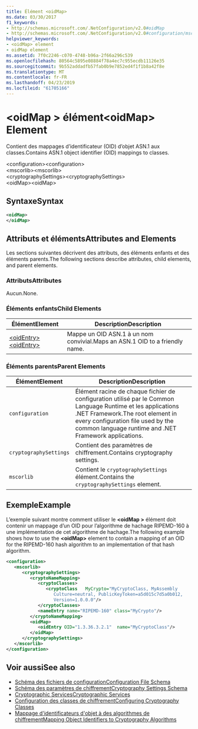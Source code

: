 ```yaml
---
title: Élément <oidMap>
ms.date: 03/30/2017
f1_keywords:
- http://schemas.microsoft.com/.NetConfiguration/v2.0#oidMap
- http://schemas.microsoft.com/.NetConfiguration/v2.0#configuration/mscorlib/cryptographySettings/oidMap
helpviewer_keywords:
- <oidMap> element
- oidMap element
ms.assetid: 7f0c2246-c070-4748-b96a-2f66a296c539
ms.openlocfilehash: 80564c5895e08884f78a4ec7c955ecdb11126e35
ms.sourcegitcommit: 9b552addadfb57fab0b9e7852ed4f1f1b8a42f8e
ms.translationtype: MT
ms.contentlocale: fr-FR
ms.lasthandoff: 04/23/2019
ms.locfileid: "61705166"
---
```

# <a name="oidmap-element"></a><span data-ttu-id="a5af1-102">\<oidMap > élément</span><span class="sxs-lookup"><span data-stu-id="a5af1-102">\<oidMap> Element</span></span>
<span data-ttu-id="a5af1-103">Contient des mappages d’identificateur (OID) d’objet ASN.1 aux classes.</span><span class="sxs-lookup"><span data-stu-id="a5af1-103">Contains ASN.1 object identifier (OID) mappings to classes.</span></span>  
  
 <span data-ttu-id="a5af1-104">\<configuration></span><span class="sxs-lookup"><span data-stu-id="a5af1-104">\<configuration></span></span>  
<span data-ttu-id="a5af1-105">\<mscorlib></span><span class="sxs-lookup"><span data-stu-id="a5af1-105">\<mscorlib></span></span>  
<span data-ttu-id="a5af1-106">\<cryptographySettings></span><span class="sxs-lookup"><span data-stu-id="a5af1-106">\<cryptographySettings></span></span>  
<span data-ttu-id="a5af1-107">\<oidMap></span><span class="sxs-lookup"><span data-stu-id="a5af1-107">\<oidMap></span></span>  
  
## <a name="syntax"></a><span data-ttu-id="a5af1-108">Syntaxe</span><span class="sxs-lookup"><span data-stu-id="a5af1-108">Syntax</span></span>  
  
```xml  
<oidMap>   
</oidMap>  
```  
  
## <a name="attributes-and-elements"></a><span data-ttu-id="a5af1-109">Attributs et éléments</span><span class="sxs-lookup"><span data-stu-id="a5af1-109">Attributes and Elements</span></span>  
 <span data-ttu-id="a5af1-110">Les sections suivantes décrivent des attributs, des éléments enfants et des éléments parents.</span><span class="sxs-lookup"><span data-stu-id="a5af1-110">The following sections describe attributes, child elements, and parent elements.</span></span>  
  
### <a name="attributes"></a><span data-ttu-id="a5af1-111">Attributs</span><span class="sxs-lookup"><span data-stu-id="a5af1-111">Attributes</span></span>  
 <span data-ttu-id="a5af1-112">Aucun.</span><span class="sxs-lookup"><span data-stu-id="a5af1-112">None.</span></span>  
  
### <a name="child-elements"></a><span data-ttu-id="a5af1-113">Éléments enfants</span><span class="sxs-lookup"><span data-stu-id="a5af1-113">Child Elements</span></span>  
  
|<span data-ttu-id="a5af1-114">Élément</span><span class="sxs-lookup"><span data-stu-id="a5af1-114">Element</span></span>|<span data-ttu-id="a5af1-115">Description</span><span class="sxs-lookup"><span data-stu-id="a5af1-115">Description</span></span>|  
|-------------|-----------------|  
|[<span data-ttu-id="a5af1-116">\<oidEntry></span><span class="sxs-lookup"><span data-stu-id="a5af1-116">\<oidEntry></span></span>](../../../../../docs/framework/configure-apps/file-schema/cryptography/oidentry-element.md)|<span data-ttu-id="a5af1-117">Mappe un OID ASN.1 à un nom convivial.</span><span class="sxs-lookup"><span data-stu-id="a5af1-117">Maps an ASN.1 OID to a friendly name.</span></span>|  
  
### <a name="parent-elements"></a><span data-ttu-id="a5af1-118">Éléments parents</span><span class="sxs-lookup"><span data-stu-id="a5af1-118">Parent Elements</span></span>  
  
|<span data-ttu-id="a5af1-119">Élément</span><span class="sxs-lookup"><span data-stu-id="a5af1-119">Element</span></span>|<span data-ttu-id="a5af1-120">Description</span><span class="sxs-lookup"><span data-stu-id="a5af1-120">Description</span></span>|  
|-------------|-----------------|  
|`configuration`|<span data-ttu-id="a5af1-121">Élément racine de chaque fichier de configuration utilisé par le Common Language Runtime et les applications .NET Framework.</span><span class="sxs-lookup"><span data-stu-id="a5af1-121">The root element in every configuration file used by the common language runtime and .NET Framework applications.</span></span>|  
|`cryptographySettings`|<span data-ttu-id="a5af1-122">Contient des paramètres de chiffrement.</span><span class="sxs-lookup"><span data-stu-id="a5af1-122">Contains cryptography settings.</span></span>|  
|`mscorlib`|<span data-ttu-id="a5af1-123">Contient le `cryptographySettings` élément.</span><span class="sxs-lookup"><span data-stu-id="a5af1-123">Contains the `cryptographySettings` element.</span></span>|  
  
## <a name="example"></a><span data-ttu-id="a5af1-124">Exemple</span><span class="sxs-lookup"><span data-stu-id="a5af1-124">Example</span></span>  
 <span data-ttu-id="a5af1-125">L’exemple suivant montre comment utiliser le  **\<oidMap >** élément doit contenir un mappage d’un OID pour l’algorithme de hachage RIPEMD-160 à une implémentation de cet algorithme de hachage.</span><span class="sxs-lookup"><span data-stu-id="a5af1-125">The following example shows how to use the **\<oidMap>** element to contain a mapping of an OID for the RIPEMD-160 hash algorithm to an implementation of that hash algorithm.</span></span>  
  
```xml  
<configuration>  
   <mscorlib>  
      <cryptographySettings>  
         <cryptoNameMapping>  
            <cryptoClasses>  
               <cryptoClass   MyCrypto="MyCryptoClass, MyAssembly  
                  Culture=neutral, PublicKeyToken=a5d015c7d5a0b012,  
                  Version=1.0.0.0"/>  
            </cryptoClasses>  
            <nameEntry name="RIPEMD-160" class="MyCrypto"/>  
         </cryptoNameMapping>  
         <oidMap>  
            <oidEntry OID="1.3.36.3.2.1"  name="MyCryptoClass"/>  
         </oidMap>  
      </cryptographySettings>  
   </mscorlib>  
</configuration>  
```  
  
## <a name="see-also"></a><span data-ttu-id="a5af1-126">Voir aussi</span><span class="sxs-lookup"><span data-stu-id="a5af1-126">See also</span></span>

- [<span data-ttu-id="a5af1-127">Schéma des fichiers de configuration</span><span class="sxs-lookup"><span data-stu-id="a5af1-127">Configuration File Schema</span></span>](../../../../../docs/framework/configure-apps/file-schema/index.md)
- [<span data-ttu-id="a5af1-128">Schéma des paramètres de chiffrement</span><span class="sxs-lookup"><span data-stu-id="a5af1-128">Cryptography Settings Schema</span></span>](../../../../../docs/framework/configure-apps/file-schema/cryptography/index.md)
- [<span data-ttu-id="a5af1-129">Cryptographic Services</span><span class="sxs-lookup"><span data-stu-id="a5af1-129">Cryptographic Services</span></span>](../../../../../docs/standard/security/cryptographic-services.md)
- [<span data-ttu-id="a5af1-130">Configuration des classes de chiffrement</span><span class="sxs-lookup"><span data-stu-id="a5af1-130">Configuring Cryptography Classes</span></span>](../../../../../docs/framework/configure-apps/configure-cryptography-classes.md)
- [<span data-ttu-id="a5af1-131">Mappage d'identificateurs d'objet à des algorithmes de chiffrement</span><span class="sxs-lookup"><span data-stu-id="a5af1-131">Mapping Object Identifiers to Cryptography Algorithms</span></span>](../../../../../docs/framework/configure-apps/map-object-identifiers-to-cryptography-algorithms.md)
